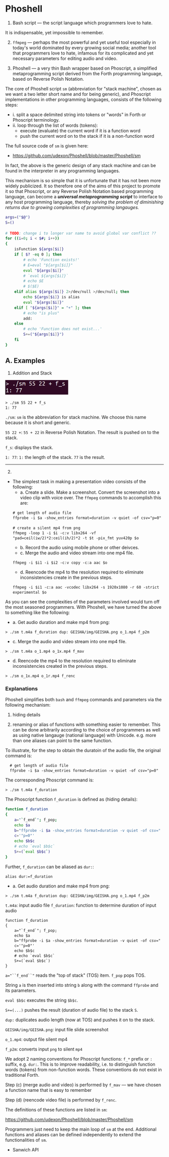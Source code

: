 # Phoshell

1. Bash script &mdash; the script language which programmers love to hate.

It is indispensable, yet impossible to remember.

2. `ffmpeg` &mdash; perhaps the most powerful and yet useful tool especially in today's world dominated by every growing social media; another tool that programmers love to hate, infamous for its complicated and yet necessary parameters for editing audio and video.

3. Phoshell &mdash; a very thin Bash wrapper based on Phoscript, a simplified metaprogramming script derived from the Forth programming language, based on Reverse Polish Notation.

The core of Phoshell script `sm` (abbreviation for "stack machine", chosen as we want a two letter short name and for being generic), and Phoscript implementations in other programming languages, consists of the following steps:

- i. split a space delimited string into tokens or "words" in Forth or Phoscript terminology.
- ii. loop through the list of words (tokens):
  - execute (evaluate) the current word if it is a function word
  - push the current word on to the stack if it is a non-function word

The full source code of `sm` is given here:
- https://github.com/udexon/Phoshell/blob/master/Phoshell/sm

In fact, the above is the generic design of any stack machine and can be found in the interpreter in any programming languages.

This mechanism is so simple that it is unfortunate that it has not been more widely publicized. It so therefore one of the aims of this project to promote it so that Phoscript, or any Reverse Polish Notation based programming language, can become a ___universal metaprogramming script___ to interface to any host programming language, thereby _solving the problem of diminishing returns due to growing complexities of programming langauges._

```bash
args=("$@")
S=()

# TODO: change i to longer var name to avoid global var conflict ??
for ((i=0; i < $#; i++))
{
    isFunction ${args[$i]}
    if [ $? -eq 0 ]; then
        # echo 'Function exists!'
        # E=eval "${args[$i]}"
        eval "${args[$i]}"
        # `eval ${args[$i]}`
        # echo $E
        # $($E)
    elif alias ${args[$i]} 2>/dev/null >/dev/null; then 
        echo ${args[$i]} is alias
        eval "${args[$i]}"
    elif [ "${args[$i]}" = "+" ]; then
        # echo "is plus"
        add:
    else
        # echo 'Function does not exist...'
        S+=("${args[$i]}")    
    fi
}

```
## A. Examples

1. Addition and Stack
<img src="https://github.com/udexon/Phoshell/blob/master/Phoshell/img/add_55_22.png" width=200>

```
> ./sm 55 22 + f_s
1: 77 
```
`./sm`: `sm` is the abbreviation for stack machine. We choose this name because it is short and generic.

`55 22 +`: `55 + 22` in Reverse Polish Notation. The result is pushed on to the stack.

`f_s`: displays the stack.

`1: 77`: `1:` the length of the stack. `77` is the result.

<hr>

2. 

- The simplest task in making a presentation video consists of the following:
  - a. Create a slide. Make a screenshot. Convert the screenshot into a video clip with voice over. The `ffmpeg` commands to accomplish this are:
  ```
  # get length of audio file
  ffprobe -i $a -show_entries format=duration -v quiet -of csv="p=0"   
  
  # create a silent mp4 from png
  ffmpeg -loop 1 -i $i -c:v libx264 -vf "pad=ceil(iw/2)*2:ceil(ih/2)*2 -t $t -pix_fmt yuv420p $o
  ```
  - b. Record the audio using mobile phone or other deivces.
  - c. Merge the audio and video stream into one mp4 file.
  ```
  ffmpeg -i $i1 -i $i2 -c:v copy -c:a aac $o
  ```
  - d. Reencode the mp4 to the resolution required to eliminate inconsistencies create in the previous steps.
  ```
  ffmpeg -i $i1 -c:a aac -vcodec libx264 -s 1920x1080 -r 60 -strict experimental $o
  ```

As you can see the complexities of the parameters involved would turn off the most seasoned programmers. With Phoshell, we have turned the above to something like the following:

- a. Get audio duration and make mp4 from png:
```
> ./sm t.m4a f_duration dup: GEISHA/img/GEISHA.png o_1.mp4 f_p2m
```
- c. Merge the audio and video stream into one mp4 file.
```
> ./sm t.m4a o_1.mp4 o_1x.mp4 f_mav
```
- d. Reencode the mp4 to the resolution required to eliminate inconsistencies created in the previous steps.
```
> ./sm o_1x.mp4 o_1r.mp4 f_renc
```

### Explanations

Phoshell simplifies both `bash` and `ffmpeg` commands and parameters via the following mechanism:

1. hiding details

2. renaming or alias of functions with something easier to remember. This can be done arbitrarily according to the choice of programmers as well as using native langauge (national language) with Unicode. e.g. more than one aliases can point to the same function.

To illustrate, for the step to obtain the duratoin of the audio file, the original command is:
```
  # get length of audio file
  ffprobe -i $a -show_entries format=duration -v quiet -of csv="p=0"   
```

The corresponding Phoscript command is:
```
> ./sm t.m4a f_duration
```

The Phoscript function `f_duration` is defined as (hiding details):
```bash
function f_duration
{
    a="`f_end`"; f_pop;
    echo $a
    b="ffprobe -i $a -show_entries format=duration -v quiet -of csv="
    c='"p=0"'
    echo $b$c
    # echo `eval $b$c`
    S+=(`eval $b$c`)
}
```

Further, `f_duration` can be aliased as `dur:`:
```
alias dur:=f_duration
```

- a. Get audio duration and make mp4 from png:
```
> ./sm t.m4a f_duration dup: GEISHA/img/GEISHA.png o_1.mp4 f_p2m
```

`t.m4a`: input audio file
`f_duration`: function to determine duration of input audio

```
function f_duration
{
    a="`f_end`"; f_pop;
    echo $a
    b="ffprobe -i $a -show_entries format=duration -v quiet -of csv="
    c='"p=0"'
    echo $b$c
    # echo `eval $b$c`
    S+=(`eval $b$c`)
}
```
`a="``f_end``"` reads the "top of stack" (TOS) item. `f_pop` pops TOS.

String `a` is then inserted into string `b` along with the command `ffprobe` and its parameters.

`eval $b$c` executes the string `$b$c`. 

`S+=(...)` pushes the result (duration of audio file) to the stack `S`. 

`dup:` duplicates audio length (now at TOS) and pushes it on to the stack.

`GEISHA/img/GEISHA.png`: input file slide screenshot 

`o_1.mp4`: output file silent mp4

`f_p2m`: converts input `png` to silent `mp4`

We adopt 2 naming conventions for Phoscript functions: `f_*` prefix or `:` suffix, e.g. `dur:`. This is to improve readability, i.e. to distinguish function words (tokens) from non-function words. These conventions do not exist in traditional Forth.

Step (c) (merge audio and video) is performed by `f_mav` &mdash; we have chosen a function name that is easy to remember

Step (d) (reencode video file) is performed by `f_renc`.

The definitions of these functions are listed in `sm`:

https://github.com/udexon/Phoshell/blob/master/Phoshell/sm

Programmers just need to keep the main loop of `sm` at the end. Additional functions and aliases can be defined independently to extend the functionalities of `sm`.

<!--
In practice, step (b) is done first, as we need to get the duration of the audio to create a silent mp4 of the same length in (a).
  - The code to accomplish this is at line 130 `function f_duration` in `sm`.
--> 

- Sanwich API
